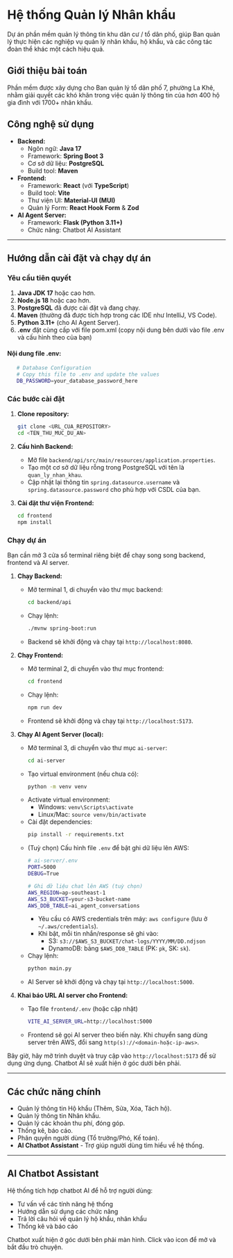 # Hệ thống Quản lý Nhân khẩu

Dự án phần mềm quản lý thông tin khu dân cư / tổ dân phố, giúp Ban quản lý thực hiện các nghiệp vụ quản lý nhân khẩu, hộ khẩu, và các công tác đoàn thể khác một cách hiệu quả.

## Giới thiệu bài toán

Phần mềm được xây dựng cho Ban quản lý tổ dân phố 7, phường La Khê, nhằm giải quyết các khó khăn trong việc quản lý thông tin của hơn 400 hộ gia đình với 1700+ nhân khẩu.

## Công nghệ sử dụng

*   **Backend:**
    *   Ngôn ngữ: **Java 17**
    *   Framework: **Spring Boot 3**
    *   Cơ sở dữ liệu: **PostgreSQL**
    *   Build tool: **Maven**
*   **Frontend:**
    *   Framework: **React** (với **TypeScript**)
    *   Build tool: **Vite**
    *   Thư viện UI: **Material-UI (MUI)**
    *   Quản lý Form: **React Hook Form** & **Zod**
*   **AI Agent Server:**
    *   Framework: **Flask (Python 3.11+)**
    *   Chức năng: Chatbot AI Assistant

---

## Hướng dẫn cài đặt và chạy dự án

### Yêu cầu tiên quyết

1.  **Java JDK 17** hoặc cao hơn.
2.  **Node.js 18** hoặc cao hơn.
3.  **PostgreSQL** đã được cài đặt và đang chạy.
4.  **Maven** (thường đã được tích hợp trong các IDE như IntelliJ, VS Code).
5.  **Python 3.11+** (cho AI Agent Server).
6. **.env** đặt cùng cấp với file pom.xml (copy nội dung bên dưới vào file .env và cấu hình theo của bạn)

#### Nội dung file .env:

 ```bash
    # Database Configuration
    # Copy this file to .env and update the values
    DB_PASSWORD=your_database_password_here
 ```

### Các bước cài đặt

1.  **Clone repository:**
    ```bash
    git clone <URL_CUA_REPOSITORY>
    cd <TEN_THU_MUC_DU_AN>
    ```

2.  **Cấu hình Backend:**
    *   Mở file `backend/api/src/main/resources/application.properties`.
    *   Tạo một cơ sở dữ liệu rỗng trong PostgreSQL với tên là `quan_ly_nhan_khau`.
    *   Cập nhật lại thông tin `spring.datasource.username` và `spring.datasource.password` cho phù hợp với CSDL của bạn.

3.  **Cài đặt thư viện Frontend:**
    ```bash
    cd frontend
    npm install
    ```

### Chạy dự án

Bạn cần mở 3 cửa sổ terminal riêng biệt để chạy song song backend, frontend và AI server.

1.  **Chạy Backend:**
    *   Mở terminal 1, di chuyển vào thư mục backend:
        ```bash
        cd backend/api
        ```
    *   Chạy lệnh:
        ```bash
        ./mvnw spring-boot:run
        ```
    *   Backend sẽ khởi động và chạy tại `http://localhost:8080`.

2.  **Chạy Frontend:**
    *   Mở terminal 2, di chuyển vào thư mục frontend:
        ```bash
        cd frontend
        ```
    *   Chạy lệnh:
        ```bash
        npm run dev
        ```
    *   Frontend sẽ khởi động và chạy tại `http://localhost:5173`.

3.  **Chạy AI Agent Server (local):**
    *   Mở terminal 3, di chuyển vào thư mục `ai-server`:
        ```bash
        cd ai-server
        ```
    *   Tạo virtual environment (nếu chưa có):
        ```bash
        python -m venv venv
        ```
    *   Activate virtual environment:
        - Windows: `venv\Scripts\activate`
        - Linux/Mac: `source venv/bin/activate`
    *   Cài đặt dependencies:
        ```bash
        pip install -r requirements.txt
        ```
    *   (Tuỳ chọn) Cấu hình file `.env` để bật ghi dữ liệu lên AWS:
        ```bash
        # ai-server/.env
        PORT=5000
        DEBUG=True
        
        # Ghi dữ liệu chat lên AWS (tuỳ chọn)
        AWS_REGION=ap-southeast-1
        AWS_S3_BUCKET=your-s3-bucket-name
        AWS_DDB_TABLE=ai_agent_conversations
        ```
        - Yêu cầu có AWS credentials trên máy: `aws configure` (lưu ở `~/.aws/credentials`).
        - Khi bật, mỗi tin nhắn/response sẽ ghi vào:
          - S3: `s3://$AWS_S3_BUCKET/chat-logs/YYYY/MM/DD.ndjson`
          - DynamoDB: bảng `$AWS_DDB_TABLE` (PK: `pk`, SK: `sk`).
    *   Chạy lệnh:
        ```bash
        python main.py
        ```
    *   AI Server sẽ khởi động và chạy tại `http://localhost:5000`.

4.  **Khai báo URL AI server cho Frontend:**
    - Tạo file `frontend/.env` (hoặc cập nhật)
      ```bash
      VITE_AI_SERVER_URL=http://localhost:5000
      ```
    - Frontend sẽ gọi AI server theo biến này. Khi chuyển sang dùng server trên AWS, đổi sang `http(s)://<domain-hoặc-ip-aws>`.

Bây giờ, hãy mở trình duyệt và truy cập vào `http://localhost:5173` để sử dụng ứng dụng. Chatbot AI sẽ xuất hiện ở góc dưới bên phải.

---

## Các chức năng chính

*   Quản lý thông tin Hộ khẩu (Thêm, Sửa, Xóa, Tách hộ).
*   Quản lý thông tin Nhân khẩu.
*   Quản lý các khoản thu phí, đóng góp.
*   Thống kê, báo cáo.
*   Phân quyền người dùng (Tổ trưởng/Phó, Kế toán).
*   **AI Chatbot Assistant** - Trợ giúp người dùng tìm hiểu về hệ thống.

---

## AI Chatbot Assistant

Hệ thống tích hợp chatbot AI để hỗ trợ người dùng:
- Tư vấn về các tính năng hệ thống
- Hướng dẫn sử dụng các chức năng
- Trả lời câu hỏi về quản lý hộ khẩu, nhân khẩu
- Thống kê và báo cáo

Chatbot xuất hiện ở góc dưới bên phải màn hình. Click vào icon để mở và bắt đầu trò chuyện.